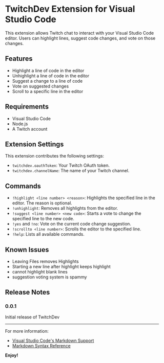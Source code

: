 # TwitchDev Extension for Visual Studio Code

This extension allows Twitch chat to interact with your Visual Studio Code editor. Users can highlight lines, suggest code changes, and vote on those changes.

## Features

- Highlight a line of code in the editor
- Unhighlight a line of code in the editor
- Suggest a change to a line of code
- Vote on suggested changes
- Scroll to a specific line in the editor

<!-- ![Extension in action](images/extension-in-action.gif) -->

## Requirements

- Visual Studio Code
- Node.js
- A Twitch account

## Extension Settings

This extension contributes the following settings:

- `twitchdev.oauthToken`: Your Twitch OAuth token.
- `twitchdev.channelName`: The name of your Twitch channel.

## Commands

- `!highlight <line number> <reason>`: Highlights the specified line in the editor. The reason is optional.
- `!unhighlight`: Removes all highlights from the editor.
- `!suggest <line number> <new code>`: Starts a vote to change the specified line to the new code.
- `!yes` and `!no`: Vote on the current code change suggestion.
- `!scrollto <line number>`: Scrolls the editor to the specified line.
- `!help`: Lists all available commands.

## Known Issues

- Leaving Files removes Highlights
- Starting a new line after highlight keeps highlight
- cannot highlight blank lines
- suggestion voting system is spammy

## Release Notes

### 0.0.1

Initial release of TwitchDev


---

For more information:

- [Visual Studio Code's Markdown Support](http://code.visualstudio.com/docs/languages/markdown)
- [Markdown Syntax Reference](https://help.github.com/articles/markdown-basics/)

**Enjoy!**